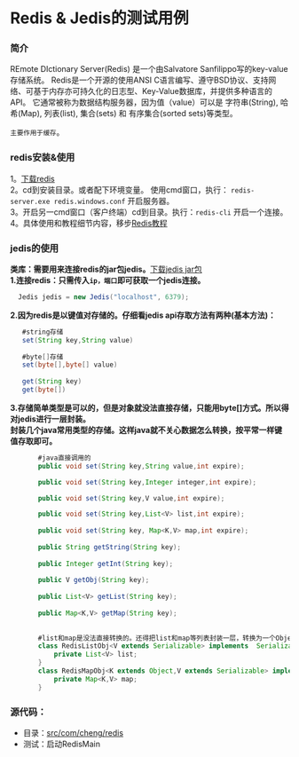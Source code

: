 # Redis & Jedis的测试用例

### 简介
 REmote DIctionary Server(Redis) 是一个由Salvatore Sanfilippo写的key-value存储系统。 
 Redis是一个开源的使用ANSI C语言编写、遵守BSD协议、支持网络、可基于内存亦可持久化的日志型、Key-Value数据库，并提供多种语言的API。 
 它通常被称为数据结构服务器，因为值（value）可以是 字符串(String), 哈希(Map), 列表(list), 集合(sets) 和 有序集合(sorted sets)等类型。
 
 `主要作用于缓存`。
 
 
### redis安装&使用
1。[下载redis](https://github.com/MSOpenTech/redis/releases)  
2。cd到安装目录。或者配下环境变量。 使用cmd窗口，执行： `redis-server.exe redis.windows.conf` 开启服务器。  
3。开启另一cmd窗口（客户终端）cd到目录。执行：`redis-cli` 开启一个连接。   
4。具体使用和教程细节内容，移步[Redis教程](http://www.runoob.com/redis/redis-tutorial.html)
   
### jedis的使用
**类库：需要用来连接redis的jar包jedis。**[下载jedis jar包](http://central.maven.org/maven2/redis/clients/jedis/2.9.0/jedis-2.9.0.jar)  
**1.连接redis：只需传入`ip，端口`即可获取一个jedis连接。**
```java
  Jedis jedis = new Jedis("localhost", 6379);
```
**2.因为redis是以键值对存储的。仔细看jedis api存取方法有两种(基本方法)：**
```java
   #string存储
   set(String key,String value)
   
   #byte[]存储
   set(byte[],byte[] value)
   
   get(String key)
   get(byte[])
```
**3.存储简单类型是可以的，但是对象就没法直接存储，只能用byte[]方式。所以得对jedis进行一层封装。  
封装几个java常用类型的存储。这样java就不关心数据怎么转换，按平常一样键值存取即可。**
```java
       #java直接调用的
       public void set(String key,String value,int expire);

       public void set(String key,Integer integer,int expire);

       public void set(String key,V value,int expire);

       public void set(String key,List<V> list,int expire);
   
       public void set(String key, Map<K,V> map,int expire);
   
       public String getString(String key);
   
       public Integer getInt(String key);
   
       public V getObj(String key);
   
       public List<V> getList(String key);
   
       public Map<K,V> getMap(String key);
       
       
       #list和map是没法直接转换的。还得把list和map等列表封装一层，转换为一个Object，里面存放list和map
       class RedisListObj<V extends Serializable> implements  Serializable {
           private List<V> list;
       }
       class RedisMapObj<K extends Object,V extends Serializable> implements Serializable{
           private Map<K,V> map;
       }
```   

### 源代码：
* 目录：[src/com/cheng/redis](https://github.com/dcl-Cheng/TestWebServer/tree/master/src/com/cheng/redis)
* 测试：启动RedisMain

[website]:http://blog.csdn.net/Leonardo9029/article/details/42550423